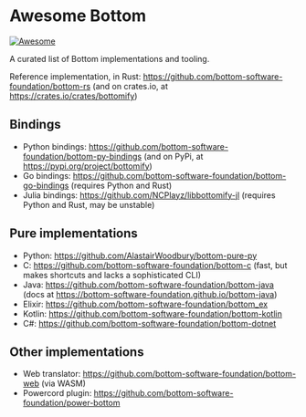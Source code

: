 # Awesome Bottom

[![Awesome](https://awesome.re/badge.svg)](https://github.com/sindresorhus/awesome)

A curated list of Bottom implementations and tooling.

Reference implementation, in Rust: <https://github.com/bottom-software-foundation/bottom-rs> (and on crates.io, at <https://crates.io/crates/bottomify>)

## Bindings
- Python bindings: <https://github.com/bottom-software-foundation/bottom-py-bindings> (and on PyPi, at <https://pypi.org/project/bottomify>)
- Go bindings: <https://github.com/bottom-software-foundation/bottom-go-bindings> (requires Python and Rust)
- Julia bindings: <https://github.com/NCPlayz/libbottomify-jl> (requires Python and Rust, may be unstable)
## Pure implementations
- Python: <https://github.com/AlastairWoodbury/bottom-pure-py>
- C: <https://github.com/bottom-software-foundation/bottom-c> (fast, but makes shortcuts and lacks a sophisticated CLI)
- Java: <https://github.com/bottom-software-foundation/bottom-java> (docs at <https://bottom-software-foundation.github.io/bottom-java>)
- Elixir: <https://github.com/bottom-software-foundation/bottom_ex>
- Kotlin: <https://github.com/bottom-software-foundation/bottom-kotlin>
- C#: <https://github.com/bottom-software-foundation/bottom-dotnet>
## Other implementations
- Web translator: <https://github.com/bottom-software-foundation/bottom-web> (via WASM)
- Powercord plugin: <https://github.com/bottom-software-foundation/power-bottom>
